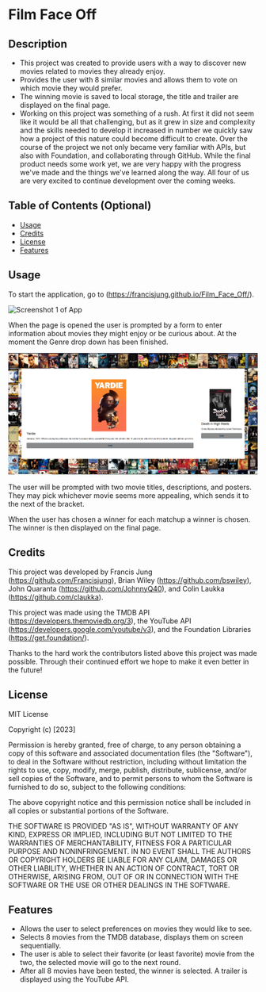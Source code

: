 # Film Face Off

## Description

- This project was created to provide users with a way to discover new movies related to movies they already enjoy.
- Provides the user with 8 similar movies and allows them to vote on which movie they would prefer.
- The winning movie is saved to local storage, the title and trailer are displayed on the final page.
- Working on this project was something of a rush. At first it did not seem like it would be all that challenging, but as it grew in size and complexity and the skills needed to develop it increased in number we quickly saw how a project of this nature could become difficult to create. Over the course of the project we not only became very familiar with APIs, but also with Foundation, and collaborating through GitHub. While the final product needs some work yet, we are very happy with the progress we've made and the things we've learned along the way. All four of us are very excited to continue development over the coming weeks.

## Table of Contents (Optional)

- [Usage](#usage)
- [Credits](#credits)
- [License](#license)
- [Features](#features)

## Usage

To start the application, go to (https://francisjung.github.io/Film_Face_Off/).

![Screenshot 1 of App](https://raw.githubusercontent.com/Francisjung/Film_Face_Off/main/ReadmeAssets/film_face_off.PNG)

When the page is opened the user is prompted by a form to enter information about movies they might enjoy or be curious about. At the moment the Genre drop down has been finished.

![Screenshot 2 of quiz](https://raw.githubusercontent.com/Francisjung/Film_Face_Off/main/ReadmeAssets/film_face_off_2.PNG)

The user will be prompted with two movie titles, descriptions, and posters. They may pick whichever movie seems more appealing, which sends it to the next of the bracket. 


When the user has chosen a winner for each matchup a winner is chosen. The winner is then displayed on the final page.



## Credits
This project was developed by Francis Jung (https://github.com/Francisjung), Brian Wiley (https://github.com/bswiley), John Quaranta (https://github.com/JohnnyQ40), and Colin Laukka (https://github.com/claukka).

This project was made using the TMDB API (https://developers.themoviedb.org/3), the YouTube API (https://developers.google.com/youtube/v3), and the Foundation Libraries (https://get.foundation/). 

Thanks to the hard work the contributors listed above this project was made possible. Through their continued effort we hope to make it even better in the future!

## License

MIT License

Copyright (c) [2023] 

Permission is hereby granted, free of charge, to any person obtaining a copy
of this software and associated documentation files (the "Software"), to deal
in the Software without restriction, including without limitation the rights
to use, copy, modify, merge, publish, distribute, sublicense, and/or sell
copies of the Software, and to permit persons to whom the Software is
furnished to do so, subject to the following conditions:

The above copyright notice and this permission notice shall be included in all
copies or substantial portions of the Software.

THE SOFTWARE IS PROVIDED "AS IS", WITHOUT WARRANTY OF ANY KIND, EXPRESS OR
IMPLIED, INCLUDING BUT NOT LIMITED TO THE WARRANTIES OF MERCHANTABILITY,
FITNESS FOR A PARTICULAR PURPOSE AND NONINFRINGEMENT. IN NO EVENT SHALL THE
AUTHORS OR COPYRIGHT HOLDERS BE LIABLE FOR ANY CLAIM, DAMAGES OR OTHER
LIABILITY, WHETHER IN AN ACTION OF CONTRACT, TORT OR OTHERWISE, ARISING FROM,
OUT OF OR IN CONNECTION WITH THE SOFTWARE OR THE USE OR OTHER DEALINGS IN THE
SOFTWARE.

## Features

- Allows the user to select preferences on movies they would like to see.
- Selects 8 movies from the TMDB database, displays them on screen sequentially.
- The user is able to select their favorite (or least favorite) movie from the two, the selected movie will go to the next round.
- After all 8 movies have been tested, the winner is selected. A trailer is displayed using the YouTube API.
